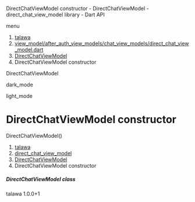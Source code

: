 




DirectChatViewModel constructor - DirectChatViewModel - direct\_chat\_view\_model library - Dart API







menu

1. [talawa](../../index.html)
2. [view\_model/after\_auth\_view\_models/chat\_view\_models/direct\_chat\_view\_model.dart](../../view_model_after_auth_view_models_chat_view_models_direct_chat_view_model/view_model_after_auth_view_models_chat_view_models_direct_chat_view_model-library.html)
3. [DirectChatViewModel](../../view_model_after_auth_view_models_chat_view_models_direct_chat_view_model/DirectChatViewModel-class.html)
4. DirectChatViewModel constructor

DirectChatViewModel


dark\_mode

light\_mode




# DirectChatViewModel constructor


DirectChatViewModel()

 


1. [talawa](../../index.html)
2. [direct\_chat\_view\_model](../../view_model_after_auth_view_models_chat_view_models_direct_chat_view_model/view_model_after_auth_view_models_chat_view_models_direct_chat_view_model-library.html)
3. [DirectChatViewModel](../../view_model_after_auth_view_models_chat_view_models_direct_chat_view_model/DirectChatViewModel-class.html)
4. DirectChatViewModel constructor

##### DirectChatViewModel class





talawa
1.0.0+1






